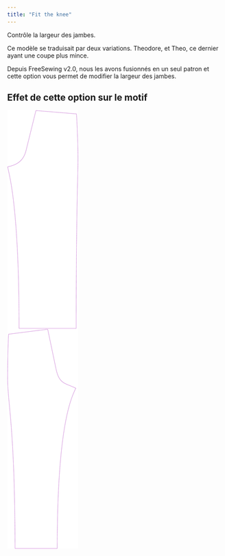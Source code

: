 ```yaml
---
title: "Fit the knee"
---
```


Contrôle la largeur des jambes.

<Note>

Ce modèle se traduisait par deux variations. Theodore, et Theo, ce dernier ayant
une coupe plus mince.

Depuis FreeSewing v2.0, nous les avons fusionnés en un seul patron et cette option
vous permet de modifier la largeur des jambes.

</Note>

## Effet de cette option sur le motif

![Cette image montre l'effet de cette option en superposant plusieurs variantes qui ont une valeur différente pour cette option](titan_fitknee_sample.svg "Effect of this option on the pattern")
